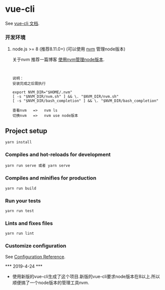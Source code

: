 # vue-cli

See [vue-cli 文档](https://cli.vuejs.org/zh/).


### 开发环境

1. node.js >= 8 (推荐8.11.0+) (可以使用 [nvm](https://github.com/creationix/nvm) 管理node版本)
    
    关于nvm
    推荐一篇博客  [使用nvm管理node版本](http://bubkoo.com/2017/01/08/quick-tip-multiple-versions-node-nvm/).

    ```
    

    说明：
    安装完成之后需执行

    export NVM_DIR="$HOME/.nvm"
    [ -s "$NVM_DIR/nvm.sh" ] && \. "$NVM_DIR/nvm.sh"
    [ -s "$NVM_DIR/bash_completion" ] && \. "$NVM_DIR/bash_completion"

    查看nvm   =>   nvm ls
    切换nvm   =>   nvm use node版本

    ```

    
## Project setup
```
yarn install
```

### Compiles and hot-reloads for development
```
yarn run serve 或者 yarn serve
```

### Compiles and minifies for production
```
yarn run build
```

### Run your tests
```
yarn run test
```

### Lints and fixes files
```
yarn run lint
```

### Customize configuration
See [Configuration Reference](https://cli.vuejs.org/config/).


*** 2019-4-24 ***


* 使用新版的vue-cli生成了这个项目.新版的vue-cli要求node版本在8以上.所以顺便搞了一个node版本的管理工具nvm.